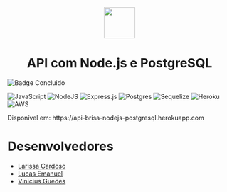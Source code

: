 <div align="center" display="flex">
  <img height="70px" src='https://cdn-icons-png.flaticon.com/512/5968/5968322.png'>
  <h1 align="center">API com Node.js e PostgreSQL</h1>
</div>

![Badge Concluido](http://img.shields.io/static/v1?label=STATUS&message=EM-DESENVOLVIMENTO&color=GREEN&style=for-the-badge)

![JavaScript](https://img.shields.io/badge/javascript-%23323330.svg?style=for-the-badge&logo=javascript&logoColor=%23F7DF1E)
![NodeJS](https://img.shields.io/badge/node.js-6DA55F?style=for-the-badge&logo=node.js&logoColor=white)
![Express.js](https://img.shields.io/badge/express.js-%23404d59.svg?style=for-the-badge&logo=express&logoColor=%2361DAFB)
![Postgres](https://img.shields.io/badge/postgres-%23316192.svg?style=for-the-badge&logo=postgresql&logoColor=white)
![Sequelize](https://img.shields.io/badge/Sequelize-52B0E7?style=for-the-badge&logo=Sequelize&logoColor=white)
![Heroku](https://img.shields.io/badge/heroku-%23430098.svg?style=for-the-badge&logo=heroku&logoColor=white)
![AWS](https://img.shields.io/badge/AWS-%23FF9900.svg?style=for-the-badge&logo=amazon-aws&logoColor=white)

<p>Disponível em: https://api-brisa-nodejs-postgresql.herokuapp.com</p>

# Desenvolvedores
<ul>
  <li><a href="https://github.com/larissacard">Larissa Cardoso</a></li>
  <li><a href="https://github.com/Lucassec1">Lucas Emanuel</a></li>
  <li><a href="https://github.com/VinicciusSantos">Vinicius Guedes</a></li>
</ul>
